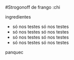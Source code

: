 #Strogonoff de frango :chi

ingredientes 
 - só nos testes
só nos testes
 - só nos testes
só nos testes
 - só nos testes
só nos testes
 - só nos testes
só nos testes


panquec
